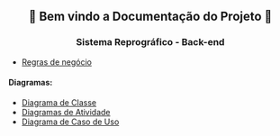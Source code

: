 <h2 align="center">📄 Bem vindo a Documentação do Projeto 📄</h3>

<h3 align="center">Sistema Reprográfico - Back-end</h2>

  * [Regras de negócio](https://github.com/Squad-Back-End/reprography-nodejs/blob/master/docs/Regras_de_negocio_e_classes.txt)

#### Diagramas: 

 * [Diagrama de Classe](https://github.com/Squad-Back-End/reprography-nodejs/blob/master/docs/diagramas/diagramas_de_classe/Diagramas%20de%20Classe%20%20Back-End%20V1.png)
 * [Diagramas de Atividade](https://github.com/Squad-Back-End/reprography-nodejs/tree/master/docs/diagramas/diagramas_de_atividade)
 * [Diagrama de Caso de Uso](https://github.com/Squad-Back-End/reprography-nodejs/blob/master/docs/diagramas/diagramas_casos_de_uso/Diagrama_de_Caso_de_Uso.png)

